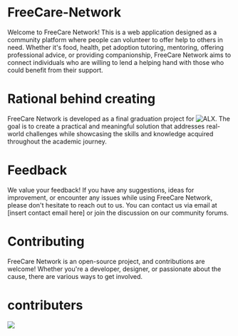 # FreeCare-Network
Welcome to FreeCare Network! This is a web application designed as a community platform where people can volunteer to offer help to others in need. 
Whether it's food, health, pet adoption tutoring, mentoring, offering professional advice, 
or providing companionship, FreeCare Network aims to connect individuals who are willing 
to lend a helping hand with those who could benefit from their support.

# Rational behind creating
FreeCare Network is developed as a final graduation project for ![ALX](https://www.alxafrica.com/). 
The goal is to create a practical and meaningful solution that addresses real-world challenges 
while showcasing the skills and knowledge acquired throughout the academic journey.



# Feedback

We value your feedback! If you have any suggestions, ideas for improvement, or encounter any issues while using FreeCare Network, 
please don't hesitate to reach out to us. You can contact us via email at [insert contact email here] or join the discussion on our community forums.

# Contributing

FreeCare Network is an open-source project, and contributions are welcome! Whether you're a developer, 
designer, or passionate about the cause, there are various ways to get involved.

# contributers
<a href="https://github.com/adilma53/FreeCare-Network/graphs/contributors">
  <img src="https://contrib.rocks/image?repo=adilma53/FreeCare-Network" />
</a>
